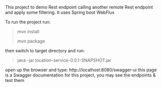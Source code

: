This project to demo Rest endpoint calling another remote Rest endpoint and apply some filtering.
It uses Spring boot WebFlux

To run the project run:
>mvn install
>
>mvn package

then switch to target directory and run:
>java -jar location-service-0.0.1-SNAPSHOT.jar

open up the browser and type: http://localhost:8080/swagger-ui
this page is a Swagger documentation for this project, you may see the endpoints & test them
